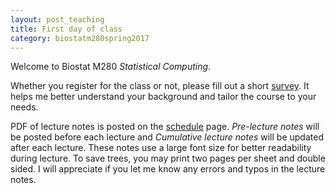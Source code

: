 ```yaml
---
layout: post_teaching
title: First day of class
category: biostatm280spring2017
---
```


Welcome to Biostat M280 *Statistical Computing*. 

Whether you register for the class or not, please fill out a short [survey](https://www.surveymonkey.com/r/G8BCVVM). It helps me better understand your background and tailor the course to your needs.

PDF of lecture notes is posted on the [schedule](../../../../schedule.html) page. *Pre-lecture notes* will be posted before each lecture and *Cumulative lecture notes* will be updated after each lecture. These notes use a large font size for better readability during lecture. To save trees, you may print two pages per sheet and double sided. I will appreciate if you let me know any errors and typos in the lecture notes.

